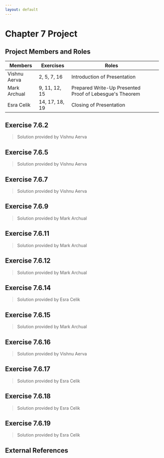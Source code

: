 ```yaml
---
layout: default
---
```


# Chapter 7 Project

## Project Members and Roles

| Members      	| Exercises      	| Roles                                                   	|   	|
|--------------	|----------------	|---------------------------------------------------------	|---	|
| Vishnu Aerva 	| 2, 5, 7, 16    	| Introduction of Presentation                            	|   	|
| Mark Archual 	| 9, 11, 12, 15  	| Prepared Write-Up Presented Proof of Lebesgue's Theorem 	|   	|
| Esra Celik   	| 14, 17, 18, 19 	| Closing of Presentation                                 	|   	|

## Exercise 7.6.2

> Solution provided by Vishnu Aerva

## Exercise 7.6.5

> Solution provided by Vishnu Aerva

## Exercise 7.6.7

> Solution provided by Vishnu Aerva

## Exercise 7.6.9

> Solution provided by Mark Archual

## Exercise 7.6.11

> Solution provided by Mark Archual

## Exercise 7.6.12

> Solution provided by Mark Archual

## Exercise 7.6.14

> Solution provided by Esra Celik

## Exercise 7.6.15

> Solution provided by Mark Archual

## Exercise 7.6.16

> Solution provided by Vishnu Aerva

## Exercise 7.6.17

> Solution provided by Esra Celik

## Exercise 7.6.18

> Solution provided by Esra Celik

## Exercise 7.6.19

> Solution provided by Esra Celik





## External References
